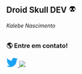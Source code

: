 ## **Droid Skull DEV** <img width="20px" src='imagens_Readme/pixel_Droidskull.png'/>
###### Kalebe Nascimento

<div align='left'>
    <h3> <b> 🌎 Entre em contato! </b> </h3> <p>
    <a align='left' href='https://twitter.com/_DroidSkull'>
        <img src='imagens_Readme/twitter.png' width=30 title='Meu twitter'>
    </a><a href='https://www.linkedin.com/in/kalebe-nascimento-7690311b7/' title='Meu linkedin'>
        <img src='assets/lnd.png' width=30>
    </a>
</div>
